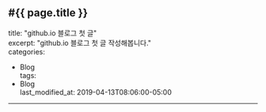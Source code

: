 #{{ page.title }}
---
title:  "github.io 블로그  첫 글"<br/>
excerpt: "github.io 블로그 첫 글 작성해봅니다."<br/>
categories:<br/>
 - Blog<br/>
tags:<br/>
 - Blog<br/>
last_modified_at: 2019-04-13T08:06:00-05:00<br/>
---
